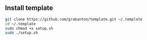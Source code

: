 ## Install template
```bash
git clone https://github.com/grabanton/template.git ~/.template
cd ~/.template
sudo chmod +x setup.sh
sudo ./setup.sh
```